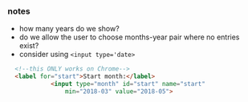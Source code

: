 

### notes
* how many years do we show?
* do we allow the user to choose months-year pair where no entries exist?
* consider using `<input type='date>`
```html
  <!--this ONLY works on Chrome-->
  <label for="start">Start month:</label>
            <input type="month" id="start" name="start"
                min="2018-03" value="2018-05">
```
